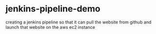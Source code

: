 # jenkins-pipeline-demo
creating a jenkins pipeline so that it can pull the website from github and launch that website on the aws ec2 instance
